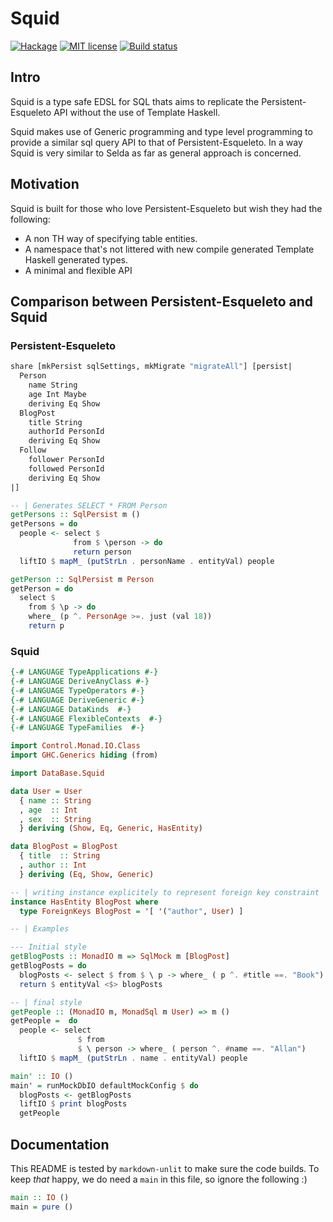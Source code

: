 # Squid

[![Hackage](https://img.shields.io/hackage/v/squid.svg?logo=haskell)](https://hackage.haskell.org/package/squid)
[![MIT license](https://img.shields.io/badge/license-MIT-blue.svg)](LICENSE)
[![Build status](https://img.shields.io/travis/epicallan/squid.svg?logo=travis)](https://travis-ci.org/epicallan/squid)

## Intro

Squid is a type safe EDSL for SQL thats aims to replicate the Persistent-Esqueleto API without the
use of Template Haskell.

Squid makes use of Generic programming and type level programming to provide a similar sql query
API to that of Persistent-Esqueleto. In a way Squid is very similar to Selda as far as general approach is concerned.

## Motivation

Squid is built for those who love Persistent-Esqueleto but wish they had the following:

- A non TH way of specifying table entities.
- A namespace that's not littered with new compile generated Template Haskell generated types.
- A minimal and flexible API

## Comparison between Persistent-Esqueleto and Squid

### Persistent-Esqueleto

```haskell ignore
share [mkPersist sqlSettings, mkMigrate "migrateAll"] [persist|
  Person
    name String
    age Int Maybe
    deriving Eq Show
  BlogPost
    title String
    authorId PersonId
    deriving Eq Show
  Follow
    follower PersonId
    followed PersonId
    deriving Eq Show
|]

-- | Generates SELECT * FROM Person
getPersons :: SqlPersist m ()
getPersons = do
  people <- select $
              from $ \person -> do
              return person
  liftIO $ mapM_ (putStrLn . personName . entityVal) people

getPerson :: SqlPersist m Person
getPerson = do
  select $
    from $ \p -> do
    where_ (p ^. PersonAge >=. just (val 18))
    return p


```

### Squid

```haskell
{-# LANGUAGE TypeApplications #-}
{-# LANGUAGE DeriveAnyClass #-}
{-# LANGUAGE TypeOperators #-}
{-# LANGUAGE DeriveGeneric #-}
{-# LANGUAGE DataKinds  #-}
{-# LANGUAGE FlexibleContexts  #-}
{-# LANGUAGE TypeFamilies  #-}

import Control.Monad.IO.Class
import GHC.Generics hiding (from)

import DataBase.Squid

data User = User
  { name :: String
  , age  :: Int
  , sex  :: String
  } deriving (Show, Eq, Generic, HasEntity)

data BlogPost = BlogPost
  { title  :: String
  , author :: Int
  } deriving (Eq, Show, Generic)

-- | writing instance explicitely to represent foreign key constraint
instance HasEntity BlogPost where
  type ForeignKeys BlogPost = '[ '("author", User) ]

-- | Examples

--- Initial style
getBlogPosts :: MonadIO m => SqlMock m [BlogPost]
getBlogPosts = do
  blogPosts <- select $ from $ \ p -> where_ ( p ^. #title ==. "Book")
  return $ entityVal <$> blogPosts

-- | final style
getPeople :: (MonadIO m, MonadSql m User) => m ()
getPeople =  do
  people <- select
               $ from
               $ \ person -> where_ ( person ^. #name ==. "Allan")
  liftIO $ mapM_ (putStrLn . name . entityVal) people

main' :: IO ()
main' = runMockDbIO defaultMockConfig $ do
  blogPosts <- getBlogPosts
  liftIO $ print blogPosts
  getPeople
```

## Documentation

This README is tested by `markdown-unlit` to make sure the code builds. To keep _that_ happy, we do need a `main` in this file, so ignore the following :)

```haskell
main :: IO ()
main = pure ()
```
